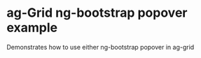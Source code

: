 # ag-Grid ng-bootstrap popover example

Demonstrates how to use either ng-bootstrap popover in ag-grid
